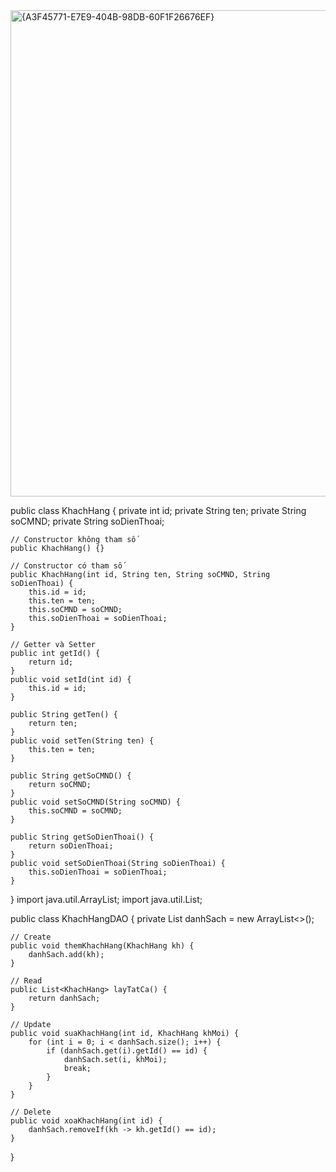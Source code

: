 <img width="1034" height="778" alt="{A3F45771-E7E9-404B-98DB-60F1F26676EF}" src="https://github.com/user-attachments/assets/fe5c226a-aabe-4de9-9792-f50285b7c00d" />

public class KhachHang {
    private int id;
    private String ten;
    private String soCMND;
    private String soDienThoai;

    // Constructor không tham số
    public KhachHang() {}

    // Constructor có tham số
    public KhachHang(int id, String ten, String soCMND, String soDienThoai) {
        this.id = id;
        this.ten = ten;
        this.soCMND = soCMND;
        this.soDienThoai = soDienThoai;
    }

    // Getter và Setter
    public int getId() {
        return id;
    }
    public void setId(int id) {
        this.id = id;
    }

    public String getTen() {
        return ten;
    }
    public void setTen(String ten) {
        this.ten = ten;
    }

    public String getSoCMND() {
        return soCMND;
    }
    public void setSoCMND(String soCMND) {
        this.soCMND = soCMND;
    }

    public String getSoDienThoai() {
        return soDienThoai;
    }
    public void setSoDienThoai(String soDienThoai) {
        this.soDienThoai = soDienThoai;
    }
}
import java.util.ArrayList;
import java.util.List;

public class KhachHangDAO {
    private List<KhachHang> danhSach = new ArrayList<>();

    // Create
    public void themKhachHang(KhachHang kh) {
        danhSach.add(kh);
    }

    // Read
    public List<KhachHang> layTatCa() {
        return danhSach;
    }

    // Update
    public void suaKhachHang(int id, KhachHang khMoi) {
        for (int i = 0; i < danhSach.size(); i++) {
            if (danhSach.get(i).getId() == id) {
                danhSach.set(i, khMoi);
                break;
            }
        }
    }

    // Delete
    public void xoaKhachHang(int id) {
        danhSach.removeIf(kh -> kh.getId() == id);
    }
}


